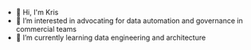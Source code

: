 - 👋 Hi, I'm Kris
- 👀 I’m interested in advocating for data automation and governance in commercial teams
- 🌱 I’m currently learning data engineering and architecture


<!---
KKarc/KKarc is a ✨ special ✨ repository because its `README.md` (this file) appears on your GitHub profile.
You can click the Preview link to take a look at your changes.
--->
